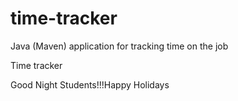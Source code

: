 # time-tracker
Java (Maven) application for tracking time on the job

Time tracker

Good Night Students!!!Happy Holidays
